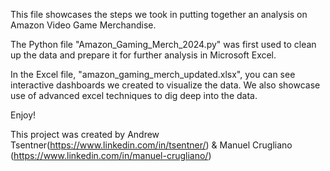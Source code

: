 This file showcases the steps we took in putting together an analysis on Amazon Video Game Merchandise.

The Python file "Amazon_Gaming_Merch_2024.py" was first used to clean up the data and prepare it for further analysis in Microsoft Excel.

In the Excel file, "amazon_gaming_merch_updated.xlsx", you can see interactive dashboards we created to visualize the data. We also showcase use of advanced excel techniques to dig deep into the data.

Enjoy!

This project was created by Andrew Tsentner(https://www.linkedin.com/in/tsentner/) & Manuel Crugliano (https://www.linkedin.com/in/manuel-crugliano/)
